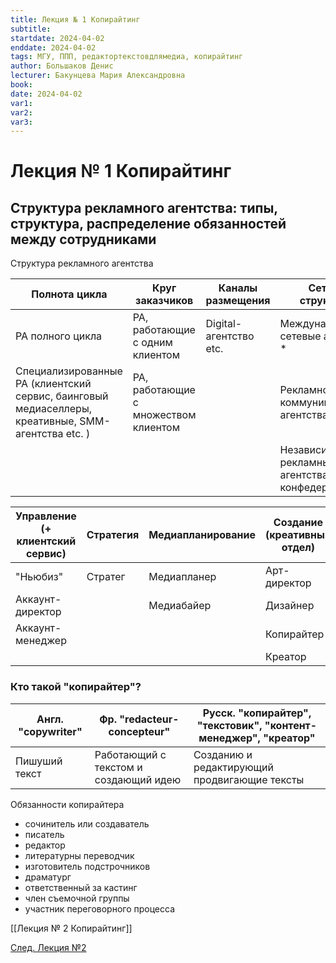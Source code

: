 ```yaml
---
title: Лекция № 1 Копирайтинг
subtitle:
startdate: 2024-04-02
enddate: 2024-04-02
tags: МГУ, ППП, редактортекстовдлямедиа, копирайтинг
author: Большаков Денис
lecturer: Бакунцева Мария Александровна
book:
date: 2024-04-02
var1:
var2:
var3:
---
```

# Лекция № 1 Копирайтинг

##  Структура рекламного агентства: типы, структура, распределение обязанностей между сотрудниками


Структура рекламного агентства 

| Полнота цикла                                                                                      | Круг заказчиков                      | Каналы размещения      | Сетевая структрура                                |
| -------------------------------------------------------------------------------------------------- | ------------------------------------ | ---------------------- | ------------------------------------------------- |
| РА полного цикла                                                                                   | РА, работающие с одним клиентом      | Digital-агентство etc. | Международные сетевые агентства *                 |
| Специализированные РА (клиентский сервис, баинговый медиаселлеры, креативные, SMM-агентства etc. ) | РА, работающие с множеством клиентом |                        | Рекламно-коммуникационные агентства               |
|                                                                                                    |                                      |                        | Независимые рекламные агентства и их конфедерации |




| Управление (+ клиентский сервис) | Стратегия | Медиапланирование | Создание (креативный отдел) |
| -------------------------------- | --------- | ----------------- | --------------------------- |
| "Ньюбиз"                         | Стратег   | Медиапланер       | Арт-директор                |
| Аккаунт-директор                 |           | Медиабайер        | Дизайнер                    |
| Аккаунт-менеджер                 |           |                   | Копирайтер                  |
|                                  |           |                   | Креатор                     |

### Кто такой "копирайтер"?

| Англ. "copywriter" | Фр. "redacteur-concepteur"            | Русск. "копирайтер", "текстовик", "контент-менеджер", "креатор" |
| ------------------ | ------------------------------------- | --------------------------------------------------------------- |
| Пишуший текст      | Работающий с текстом и создающий идею | Созданию и редактирующий продвигающие тексты                    |


Обязанности копирайтера
- сочинитель или создаватель
- писатель
- редактор
- литературны переводчик
- изготовитель подстрочников
- драматург
- ответственный за кастинг
- член съемочной группы
- участник переговорного процесса


[[Лекция № 2 Копирайтинг]]

[След. Лекция №2](https://github.com/denisbolshakoff/MSU/blob/main/Копирайтинг/Лекция%20№%202%20Копирайтинг.md)